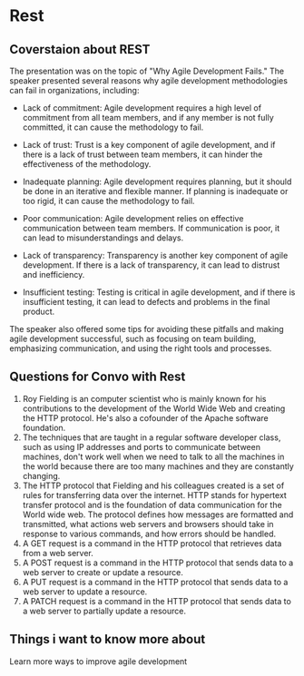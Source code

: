 # Rest 

## Coverstaion about REST

The presentation was on the topic of "Why Agile Development Fails." The speaker presented several reasons why agile development methodologies can fail in organizations, including:

* Lack of commitment: Agile development requires a high level of commitment from all team members, and if any member is not fully committed, it can cause the methodology to fail.

* Lack of trust: Trust is a key component of agile development, and if there is a lack of trust between team members, it can hinder the effectiveness of the methodology.

* Inadequate planning: Agile development requires planning, but it should be done in an iterative and flexible manner. If planning is inadequate or too rigid, it can cause the methodology to fail.

* Poor communication: Agile development relies on effective communication between team members. If communication is poor, it can lead to misunderstandings and delays.

* Lack of transparency: Transparency is another key component of agile development. If there is a lack of transparency, it can lead to distrust and inefficiency.

* Insufficient testing: Testing is critical in agile development, and if there is insufficient testing, it can lead to defects and problems in the final product.

The speaker also offered some tips for avoiding these pitfalls and making agile development successful, such as focusing on team building, emphasizing communication, and using the right tools and processes.

## Questions for Convo with Rest

1. Roy Fielding is an computer scientist who is mainly known for his contributions to the development of the World Wide Web and creating the HTTP protocol. He's also a cofounder of the Apache software foundation. 
2. The techniques that are taught in a regular software developer class, such as using IP addresses and ports to communicate between machines, don't work well when we need to talk to all the machines in the world because there are too many machines and they are constantly changing.
3. The HTTP protocol that Fielding and his colleagues created is a set of rules for transferring data over the internet. HTTP stands for hypertext transfer protocol and is the foundation of data communication for the World wide web. The protocol defines how messages are formatted and transmitted, what actions web servers and browsers should take in response to various commands, and how errors should be handled.
4. A GET request is a command in the HTTP protocol that retrieves data from a web server.
5. A POST request is a command in the HTTP protocol that sends data to a web server to create or update a resource. 
6. A PUT request is a command in the HTTP protocol that sends data to a web server to update a resource.
7. A PATCH request is a command in the HTTP protocol that sends data to a web server to partially update a resource.

## Things i want to know more about

Learn more ways to improve agile development
